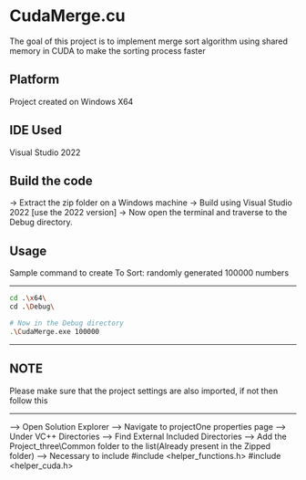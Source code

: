 # CudaMerge.cu

The goal of this project is to implement merge sort algorithm using shared memory in CUDA to make the sorting process faster

## Platform
Project created on Windows X64

## IDE Used
Visual Studio 2022

## Build the code 
-> Extract the zip folder on a Windows machine 
-> Build using Visual Studio 2022 [use the 2022 version]
-> Now open the terminal and traverse to the Debug directory.

## Usage
Sample command to create 
To Sort: randomly generated 100000 numbers 
******************************************
```bash
cd .\x64\
cd .\Debug\

# Now in the Debug directory
.\CudaMerge.exe 100000
```
******************************************
## NOTE
Please make sure that the project settings are also imported, if not then follow this
******************************************
--> Open Solution Explorer 
--> Navigate to projectOne properties page 
--> Under VC++ Directories 
--> Find External Included Directories 
--> Add the Project_three\Common folder to the list(Already present in the Zipped folder) 
--> Necessary to include 
    #include <helper_functions.h>
    #include <helper_cuda.h>
